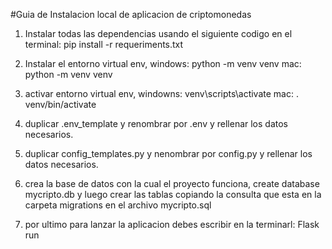 #Guia de Instalacion local de aplicacion de criptomonedas

1. Instalar todas las dependencias usando el siguiente codigo en el terminal:
    pip install -r requeriments.txt

2. Instalar  el entorno virtual env,
    windows: python -m venv venv
    mac:     python -m venv venv

3. activar entorno virtual env,
    windowns:  venv\scripts\activate
    mac:       . venv/bin/activate

4. duplicar .env_template y renombrar por .env y rellenar los datos necesarios.

4. duplicar config_templates.py y nenombrar por config.py y rellenar los datos necesarios.

5. crea la base de datos con la cual el proyecto funciona,
    create database mycripto.db
    y luego crear las tablas copiando la consulta que esta en la carpeta migrations en el archivo mycripto.sql

6. por ultimo para lanzar la aplicacion debes escribir en la terminarl:
    Flask run